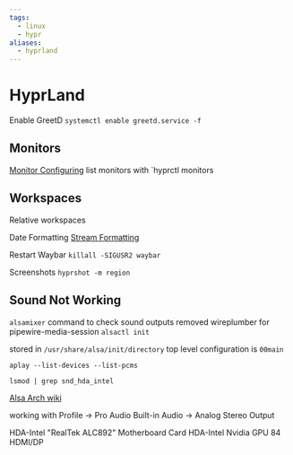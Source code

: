 ```yaml
---
tags:
  - linux
  - hypr
aliases:
  - hyprland
---
```


# HyprLand

Enable GreetD
`systemctl enable greetd.service -f`

## Monitors 
[Monitor Configuring](https://wiki.hyprland.org/Configuring/Monitors/)
list monitors with `hyprctl monitors

## Workspaces
Relative workspaces

Date Formatting
[Stream Formatting](https://howardhinnant.github.io/date/date.html#to_stream_formatting)


Restart Waybar
`killall -SIGUSR2 waybar`

Screenshots
`hyprshot -m region`

## Sound Not Working
`alsamixer` command to check sound outputs
removed wireplumber for pipewire-media-session
`alsactl init`

stored in `/usr/share/alsa/init/directory` top level configuration is `00main`

`aplay --list-devices --list-pcms`

`lsmod | grep snd_hda_intel`

[Alsa Arch wiki](https://wiki.archlinux.org/title/Advanced_Linux_Sound_Architecture#Tips_and_tricks)


working with 
Profile -> Pro Audio
Built-in Audio -> Analog Stereo Output

HDA-Intel "RealTek ALC892" Motherboard Card
HDA-Intel Nvidia GPU 84 HDMI/DP